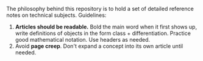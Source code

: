 The philosophy behind this repository is to hold a set of detailed reference notes on technical subjects. Guidelines:

1. **Articles should be readable.** Bold the main word when it first shows up, write definitions of objects in the form class + differentiation. Practice good mathematical notation. Use headers as needed.
2. Avoid **page creep**. Don't expand a concept into its own article until needed.